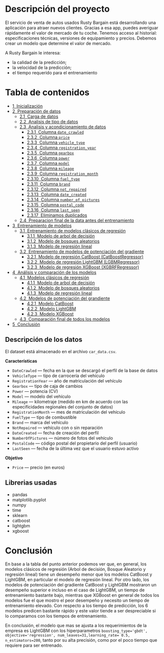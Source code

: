 # Descripción del proyecto
El servicio de venta de autos usados Rusty Bargain está desarrollando una aplicación para atraer nuevos clientes. Gracias a esa app, puedes averiguar rápidamente el valor de mercado de tu coche. Tenemos acceso al historial: especificaciones técnicas, versiones de equipamiento y precios. Debemos crear un modelo que determine el valor de mercado.

A Rusty Bargain le interesa:
- la calidad de la predicción;
- la velocidad de la predicción;
- el tiempo requerido para el entrenamiento

<h1>Tabla de contenidos<span class="tocSkip"></span></h1>
<div class="toc"><ul class="toc-item"><li><span><a href="#Inicialización" data-toc-modified-id="Inicialización-1"><span class="toc-item-num">1&nbsp;&nbsp;</span>Inicialización</a></span></li><li><span><a href="#Preparación-de-datos" data-toc-modified-id="Preparación-de-datos-2"><span class="toc-item-num">2&nbsp;&nbsp;</span>Preparación de datos</a></span><ul class="toc-item"><li><span><a href="#Carga-de-datos" data-toc-modified-id="Carga-de-datos-2.1"><span class="toc-item-num">2.1&nbsp;&nbsp;</span>Carga de datos</a></span></li><li><span><a href="#Analisis-de-tipo-de-datos" data-toc-modified-id="Analisis-de-tipo-de-datos-2.2"><span class="toc-item-num">2.2&nbsp;&nbsp;</span>Analisis de tipo de datos</a></span></li><li><span><a href="#Analisis-y-acondicionamiento-de-datos" data-toc-modified-id="Analisis-y-acondicionamiento-de-datos-2.3"><span class="toc-item-num">2.3&nbsp;&nbsp;</span>Analisis y acondicionamiento de datos</a></span><ul class="toc-item"><li><span><a href="#Columna-date_crawled" data-toc-modified-id="Columna-date_crawled-2.3.1"><span class="toc-item-num">2.3.1&nbsp;&nbsp;</span>Columna <code>date_crawled</code></a></span></li><li><span><a href="#Columna-price" data-toc-modified-id="Columna-price-2.3.2"><span class="toc-item-num">2.3.2&nbsp;&nbsp;</span>Columna <code>price</code></a></span></li><li><span><a href="#Columna-vehicle_type" data-toc-modified-id="Columna-vehicle_type-2.3.3"><span class="toc-item-num">2.3.3&nbsp;&nbsp;</span>Columna <code>vehicle_type</code></a></span></li><li><span><a href="#Columna-registration_year" data-toc-modified-id="Columna-registration_year-2.3.4"><span class="toc-item-num">2.3.4&nbsp;&nbsp;</span>Columna <code>registration_year</code></a></span></li><li><span><a href="#Columna-gearbox" data-toc-modified-id="Columna-gearbox-2.3.5"><span class="toc-item-num">2.3.5&nbsp;&nbsp;</span>Columna <code>gearbox</code></a></span></li><li><span><a href="#Columna-power" data-toc-modified-id="Columna-power-2.3.6"><span class="toc-item-num">2.3.6&nbsp;&nbsp;</span>Columna <code>power</code></a></span></li><li><span><a href="#Columna-model" data-toc-modified-id="Columna-model-2.3.7"><span class="toc-item-num">2.3.7&nbsp;&nbsp;</span>Columna <code>model</code></a></span></li><li><span><a href="#Columna-mileage" data-toc-modified-id="Columna-mileage-2.3.8"><span class="toc-item-num">2.3.8&nbsp;&nbsp;</span>Columna <code>mileage</code></a></span></li><li><span><a href="#Columna-registration_month" data-toc-modified-id="Columna-registration_month-2.3.9"><span class="toc-item-num">2.3.9&nbsp;&nbsp;</span>Columna <code>registration_month</code></a></span></li><li><span><a href="#Columna-fuel_type" data-toc-modified-id="Columna-fuel_type-2.3.10"><span class="toc-item-num">2.3.10&nbsp;&nbsp;</span>Columna <code>fuel_type</code></a></span></li><li><span><a href="#Columna-brand" data-toc-modified-id="Columna-brand-2.3.11"><span class="toc-item-num">2.3.11&nbsp;&nbsp;</span>Columna <code>brand</code></a></span></li><li><span><a href="#Columna-not_repaired" data-toc-modified-id="Columna-not_repaired-2.3.12"><span class="toc-item-num">2.3.12&nbsp;&nbsp;</span>Columna <code>not_repaired</code></a></span></li><li><span><a href="#Columna-date_created" data-toc-modified-id="Columna-date_created-2.3.13"><span class="toc-item-num">2.3.13&nbsp;&nbsp;</span>Columna <code>date_created</code></a></span></li><li><span><a href="#Columna-number_of_pictures" data-toc-modified-id="Columna-number_of_pictures-2.3.14"><span class="toc-item-num">2.3.14&nbsp;&nbsp;</span>Columna <code>number_of_pictures</code></a></span></li><li><span><a href="#Columna-postal_code" data-toc-modified-id="Columna-postal_code-2.3.15"><span class="toc-item-num">2.3.15&nbsp;&nbsp;</span>Columna <code>postal_code</code></a></span></li><li><span><a href="#Columna-last_seen" data-toc-modified-id="Columna-last_seen-2.3.16"><span class="toc-item-num">2.3.16&nbsp;&nbsp;</span>Columna <code>last_seen</code></a></span></li><li><span><a href="#Eliminamos-duplicados" data-toc-modified-id="Eliminamos-duplicados-2.3.17"><span class="toc-item-num">2.3.17&nbsp;&nbsp;</span>Eliminamos duplicados</a></span></li></ul></li><li><span><a href="#Preparacion-final-de-la-data-antes-del-entrenamiento" data-toc-modified-id="Preparacion-final-de-la-data-antes-del-entrenamiento-2.4"><span class="toc-item-num">2.4&nbsp;&nbsp;</span>Preparacion final de la data antes del entrenamiento</a></span></li></ul></li><li><span><a href="#Entrenamiento-de-modelos" data-toc-modified-id="Entrenamiento-de-modelos-3"><span class="toc-item-num">3&nbsp;&nbsp;</span>Entrenamiento de modelos</a></span><ul class="toc-item"><li><span><a href="#Entrenamiento-de-modelos-clásicos-de-regresión" data-toc-modified-id="Entrenamiento-de-modelos-clásicos-de-regresión-3.1"><span class="toc-item-num">3.1&nbsp;&nbsp;</span>Entrenamiento de modelos clásicos de regresión</a></span><ul class="toc-item"><li><span><a href="#Modelo-de-arbol-de-decisión" data-toc-modified-id="Modelo-de-arbol-de-decisión-3.1.1"><span class="toc-item-num">3.1.1&nbsp;&nbsp;</span>Modelo de arbol de decisión</a></span></li><li><span><a href="#Modelo-de-bosques-aleatorios" data-toc-modified-id="Modelo-de-bosques-aleatorios-3.1.2"><span class="toc-item-num">3.1.2&nbsp;&nbsp;</span>Modelo de bosques aleatorios</a></span></li><li><span><a href="#Modelo-de-regresión-lineal" data-toc-modified-id="Modelo-de-regresión-lineal-3.1.3"><span class="toc-item-num">3.1.3&nbsp;&nbsp;</span>Modelo de regresión lineal</a></span></li></ul></li><li><span><a href="#Entrenamiento-de-modelos-de-potenciación-del-gradiente" data-toc-modified-id="Entrenamiento-de-modelos-de-potenciación-del-gradiente-3.2"><span class="toc-item-num">3.2&nbsp;&nbsp;</span>Entrenamiento de modelos de potenciación del gradiente</a></span><ul class="toc-item"><li><span><a href="#Modelo-de-regresión-CatBoost-(CatBoostRegressor)" data-toc-modified-id="Modelo-de-regresión-CatBoost-(CatBoostRegressor)-3.2.1"><span class="toc-item-num">3.2.1&nbsp;&nbsp;</span>Modelo de regresión CatBoost (CatBoostRegressor)</a></span></li><li><span><a href="#Modelo-de-regresión-LightGBM-(LGBMRegressor)" data-toc-modified-id="Modelo-de-regresión-LightGBM-(LGBMRegressor)-3.2.2"><span class="toc-item-num">3.2.2&nbsp;&nbsp;</span>Modelo de regresión LightGBM (LGBMRegressor)</a></span></li><li><span><a href="#Modelo-de-regresión-XGBoost-(XGBRFRegressor)" data-toc-modified-id="Modelo-de-regresión-XGBoost-(XGBRFRegressor)-3.2.3"><span class="toc-item-num">3.2.3&nbsp;&nbsp;</span>Modelo de regresión XGBoost (XGBRFRegressor)</a></span></li></ul></li></ul></li><li><span><a href="#Análisis-y-comparación-de-los-modelos" data-toc-modified-id="Análisis-y-comparación-de-los-modelos-4"><span class="toc-item-num">4&nbsp;&nbsp;</span>Análisis y comparación de los modelos</a></span><ul class="toc-item"><li><span><a href="#Modelos-clásicos-de-regresión" data-toc-modified-id="Modelos-clásicos-de-regresión-4.1"><span class="toc-item-num">4.1&nbsp;&nbsp;</span>Modelos clásicos de regresión</a></span><ul class="toc-item"><li><span><a href="#Modelo-de-arbol-de-decisión" data-toc-modified-id="Modelo-de-arbol-de-decisión-4.1.1"><span class="toc-item-num">4.1.1&nbsp;&nbsp;</span>Modelo de arbol de decisión</a></span></li><li><span><a href="#Modelo-de-bosques-aleatorios" data-toc-modified-id="Modelo-de-bosques-aleatorios-4.1.2"><span class="toc-item-num">4.1.2&nbsp;&nbsp;</span>Modelo de bosques aleatorios</a></span></li><li><span><a href="#Modelo-de-regresión-lineal" data-toc-modified-id="Modelo-de-regresión-lineal-4.1.3"><span class="toc-item-num">4.1.3&nbsp;&nbsp;</span>Modelo de regresión lineal</a></span></li></ul></li><li><span><a href="#Modelos-de-potenciación-del-grandiente" data-toc-modified-id="Modelos-de-potenciación-del-grandiente-4.2"><span class="toc-item-num">4.2&nbsp;&nbsp;</span>Modelos de potenciación del grandiente</a></span><ul class="toc-item"><li><span><a href="#Modelo-CatBoost" data-toc-modified-id="Modelo-CatBoost-4.2.1"><span class="toc-item-num">4.2.1&nbsp;&nbsp;</span>Modelo CatBoost</a></span></li><li><span><a href="#Modelo-LightGBM" data-toc-modified-id="Modelo-LightGBM-4.2.2"><span class="toc-item-num">4.2.2&nbsp;&nbsp;</span>Modelo LightGBM</a></span></li><li><span><a href="#Modelo-XGBoost" data-toc-modified-id="Modelo-XGBoost-4.2.3"><span class="toc-item-num">4.2.3&nbsp;&nbsp;</span>Modelo XGBoost</a></span></li></ul></li><li><span><a href="#Comparación-final-de-todos-los-modelos" data-toc-modified-id="Comparación-final-de-todos-los-modelos-4.3"><span class="toc-item-num">4.3&nbsp;&nbsp;</span>Comparación final de todos los modelos</a></span></li></ul></li><li><span><a href="#Conclusión" data-toc-modified-id="Conclusión-5"><span class="toc-item-num">5&nbsp;&nbsp;</span>Conclusión</a></span></li></ul></div>

## Descripción de los datos

El dataset está almacenado en el archivo `car_data.csv`.

**Características**  
- `DateCrawled` — fecha en la que se descargó el perfil de la base de datos
- `VehicleType` — tipo de carrocería del vehículo
- `RegistrationYear` — año de matriculación del vehículo
- `Gearbox` — tipo de caja de cambios
- `Power` — potencia (CV)
- `Model` — modelo del vehículo
- `Mileage` — kilometraje (medido en km de acuerdo con las especificidades regionales del conjunto de datos)
- `RegistrationMonth` — mes de matriculación del vehículo
- `FuelType` — tipo de combustible
- `Brand` — marca del vehículo
- `NotRepaired` — vehículo con o sin reparación
- `DateCreated` — fecha de creación del perfil
- `NumberOfPictures` — número de fotos del vehículo
- `PostalCode` — código postal del propietario del perfil (usuario)
- `LastSeen` — fecha de la última vez que el usuario estuvo activo

**Objetivo** 
- `Price` — precio (en euros)

## Librerias usadas

- pandas
- matplotlib.pyplot
- numpy
- time
- sklearn
- catboost
- lightgbm
- xgboost

# Conclusión
En base a la tabla del punto anterior podemos ver que, en general, los modelos clásicos de regresión (Arbol de decisión, Bosque Aleatorio y regresión lineal) tiene un desempeño menor que los modelos CatBoost y LightGBM, en particular el modelo de regresión lineal. Por otro lado, los modelos de potenciación del gradiente CatBoost y LightGBM mostraron un desempeño superior e incluso en el caso de LightGBM, un tiempo de entrenamiento bastante bajo, mientras que XGBoost en general de todos los modelos fue el que mostro el peor desempeño y necesito un tiempo de entrenamiento elevado. Con respecto a los tiempo de predicción, los 6 modelos predicen bastante rápido y este valor tiende a ser despreciable si lo comparamos con los tiempos de entrenamiento.

En conclusión, el modelo que mas se ajusta a los requerimientos de la empresa es LightGBM con los hiperparametros ```boosting_type='gbdt', objective='regression', num_leaves=31,learning_rate= 0.5, n_estimators=200```, tanto por su alta precisión, como por el poco tiempo que requiere para ser entrenado.